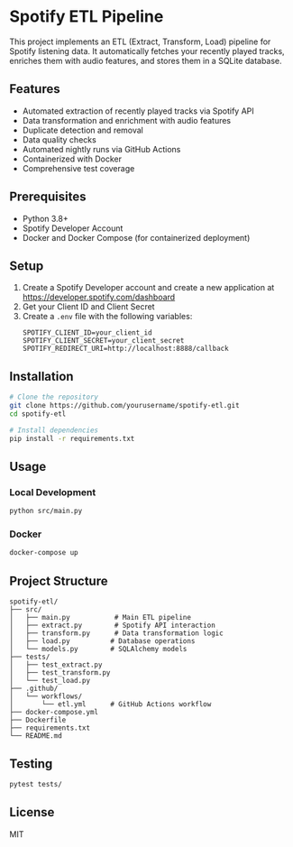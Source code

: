 # Spotify ETL Pipeline

This project implements an ETL (Extract, Transform, Load) pipeline for Spotify listening data. It automatically fetches your recently played tracks, enriches them with audio features, and stores them in a SQLite database.

## Features

- Automated extraction of recently played tracks via Spotify API
- Data transformation and enrichment with audio features
- Duplicate detection and removal
- Data quality checks
- Automated nightly runs via GitHub Actions
- Containerized with Docker
- Comprehensive test coverage

## Prerequisites

- Python 3.8+
- Spotify Developer Account
- Docker and Docker Compose (for containerized deployment)

## Setup

1. Create a Spotify Developer account and create a new application at https://developer.spotify.com/dashboard
2. Get your Client ID and Client Secret
3. Create a `.env` file with the following variables:
   ```
   SPOTIFY_CLIENT_ID=your_client_id
   SPOTIFY_CLIENT_SECRET=your_client_secret
   SPOTIFY_REDIRECT_URI=http://localhost:8888/callback
   ```

## Installation

```bash
# Clone the repository
git clone https://github.com/yourusername/spotify-etl.git
cd spotify-etl

# Install dependencies
pip install -r requirements.txt
```

## Usage

### Local Development

```bash
python src/main.py
```

### Docker

```bash
docker-compose up
```

## Project Structure

```
spotify-etl/
├── src/
│   ├── main.py           # Main ETL pipeline
│   ├── extract.py        # Spotify API interaction
│   ├── transform.py      # Data transformation logic
│   ├── load.py          # Database operations
│   └── models.py        # SQLAlchemy models
├── tests/
│   ├── test_extract.py
│   ├── test_transform.py
│   └── test_load.py
├── .github/
│   └── workflows/
│       └── etl.yml      # GitHub Actions workflow
├── docker-compose.yml
├── Dockerfile
├── requirements.txt
└── README.md
```

## Testing

```bash
pytest tests/
```

## License

MIT 